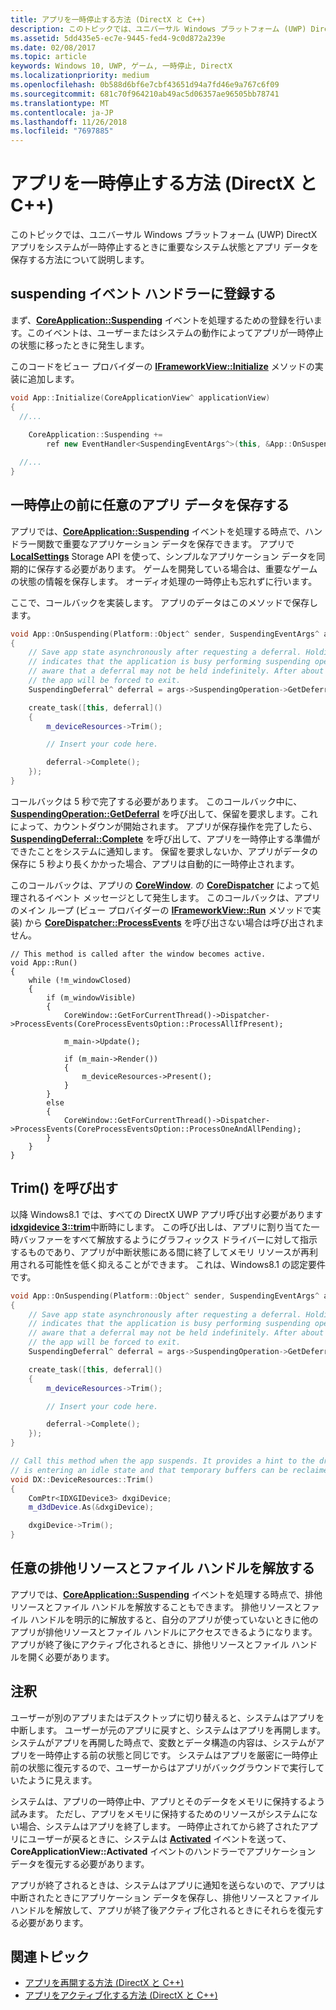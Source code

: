 ```yaml
---
title: アプリを一時停止する方法 (DirectX と C++)
description: このトピックでは、ユニバーサル Windows プラットフォーム (UWP) DirectX アプリをシステムが一時停止するときに重要なシステム状態とアプリ データを保存する方法について説明します。
ms.assetid: 5dd435e5-ec7e-9445-fed4-9c0d872a239e
ms.date: 02/08/2017
ms.topic: article
keywords: Windows 10, UWP, ゲーム, 一時停止, DirectX
ms.localizationpriority: medium
ms.openlocfilehash: 0b588d6bf6e7cbf43651d94a7fd46e9a767c6f09
ms.sourcegitcommit: 681c70f964210ab49ac5d06357ae96505bb78741
ms.translationtype: MT
ms.contentlocale: ja-JP
ms.lasthandoff: 11/26/2018
ms.locfileid: "7697885"
---
```

# <a name="how-to-suspend-an-app-directx-and-c"></a>アプリを一時停止する方法 (DirectX と C++)



このトピックでは、ユニバーサル Windows プラットフォーム (UWP) DirectX アプリをシステムが一時停止するときに重要なシステム状態とアプリ データを保存する方法について説明します。

## <a name="register-the-suspending-event-handler"></a>suspending イベント ハンドラーに登録する


まず、[**CoreApplication::Suspending**](https://msdn.microsoft.com/library/windows/apps/br205860) イベントを処理するための登録を行います。このイベントは、ユーザーまたはシステムの動作によってアプリが一時停止の状態に移ったときに発生します。

このコードをビュー プロバイダーの [**IFrameworkView::Initialize**](https://msdn.microsoft.com/library/windows/apps/hh700495) メソッドの実装に追加します。

```cpp
void App::Initialize(CoreApplicationView^ applicationView)
{
  //...
  
    CoreApplication::Suspending +=
        ref new EventHandler<SuspendingEventArgs^>(this, &App::OnSuspending);

  //...
}
```

## <a name="save-any-app-data-before-suspending"></a>一時停止の前に任意のアプリ データを保存する


アプリでは、[**CoreApplication::Suspending**](https://msdn.microsoft.com/library/windows/apps/br205860) イベントを処理する時点で、ハンドラー関数で重要なアプリケーション データを保存できます。 アプリで [**LocalSettings**](https://msdn.microsoft.com/library/windows/apps/br241622) Storage API を使って、シンプルなアプリケーション データを同期的に保存する必要があります。 ゲームを開発している場合は、重要なゲームの状態の情報を保存します。 オーディオ処理の一時停止も忘れずに行います。

ここで、コールバックを実装します。 アプリのデータはこのメソッドで保存します。

```cpp
void App::OnSuspending(Platform::Object^ sender, SuspendingEventArgs^ args)
{
    // Save app state asynchronously after requesting a deferral. Holding a deferral
    // indicates that the application is busy performing suspending operations. Be
    // aware that a deferral may not be held indefinitely. After about five seconds,
    // the app will be forced to exit.
    SuspendingDeferral^ deferral = args->SuspendingOperation->GetDeferral();

    create_task([this, deferral]()
    {
        m_deviceResources->Trim();

        // Insert your code here.

        deferral->Complete();
    });
}
```

コールバックは 5 秒で完了する必要があります。 このコールバック中に、[**SuspendingOperation::GetDeferral**](https://msdn.microsoft.com/library/windows/apps/br224690) を呼び出して、保留を要求します。これによって、カウントダウンが開始されます。 アプリが保存操作を完了したら、[**SuspendingDeferral::Complete**](https://msdn.microsoft.com/library/windows/apps/br224685) を呼び出して、アプリを一時停止する準備ができたことをシステムに通知します。 保留を要求しないか、アプリがデータの保存に 5 秒より長くかかった場合、アプリは自動的に一時停止されます。

このコールバックは、アプリの [**CoreWindow**](https://msdn.microsoft.com/library/windows/apps/br208225). の [**CoreDispatcher**](https://msdn.microsoft.com/library/windows/apps/br208211) によって処理されるイベント メッセージとして発生します。 このコールバックは、アプリのメイン ループ (ビュー プロバイダーの [**IFrameworkView::Run**](https://msdn.microsoft.com/library/windows/apps/hh700505) メソッドで実装) から [**CoreDispatcher::ProcessEvents**](https://msdn.microsoft.com/library/windows/apps/br208215) を呼び出さない場合は呼び出されません。

``` syntax
// This method is called after the window becomes active.
void App::Run()
{
    while (!m_windowClosed)
    {
        if (m_windowVisible)
        {
            CoreWindow::GetForCurrentThread()->Dispatcher->ProcessEvents(CoreProcessEventsOption::ProcessAllIfPresent);

            m_main->Update();

            if (m_main->Render())
            {
                m_deviceResources->Present();
            }
        }
        else
        {
            CoreWindow::GetForCurrentThread()->Dispatcher->ProcessEvents(CoreProcessEventsOption::ProcessOneAndAllPending);
        }
    }
}
```

## <a name="call-trim"></a>Trim() を呼び出す


以降 Windows8.1 では、すべての DirectX UWP アプリ呼び出す必要があります[**idxgidevice 3::trim**](https://msdn.microsoft.com/library/windows/desktop/dn280346)中断時にします。 この呼び出しは、アプリに割り当てた一時バッファーをすべて解放するようにグラフィックス ドライバーに対して指示するものであり、アプリが中断状態にある間に終了してメモリ リソースが再利用される可能性を低く抑えることができます。 これは、Windows8.1 の認定要件です。

```cpp
void App::OnSuspending(Platform::Object^ sender, SuspendingEventArgs^ args)
{
    // Save app state asynchronously after requesting a deferral. Holding a deferral
    // indicates that the application is busy performing suspending operations. Be
    // aware that a deferral may not be held indefinitely. After about five seconds,
    // the app will be forced to exit.
    SuspendingDeferral^ deferral = args->SuspendingOperation->GetDeferral();

    create_task([this, deferral]()
    {
        m_deviceResources->Trim();

        // Insert your code here.

        deferral->Complete();
    });
}

// Call this method when the app suspends. It provides a hint to the driver that the app 
// is entering an idle state and that temporary buffers can be reclaimed for use by other apps.
void DX::DeviceResources::Trim()
{
    ComPtr<IDXGIDevice3> dxgiDevice;
    m_d3dDevice.As(&dxgiDevice);

    dxgiDevice->Trim();
}
```

## <a name="release-any-exclusive-resources-and-file-handles"></a>任意の排他リソースとファイル ハンドルを解放する


アプリでは、[**CoreApplication::Suspending**](https://msdn.microsoft.com/library/windows/apps/br205860) イベントを処理する時点で、排他リソースとファイル ハンドルを解放することもできます。 排他リソースとファイル ハンドルを明示的に解放すると、自分のアプリが使っていないときに他のアプリが排他リソースとファイル ハンドルにアクセスできるようになります。 アプリが終了後にアクティブ化されるときに、排他リソースとファイル ハンドルを開く必要があります。

## <a name="remarks"></a>注釈


ユーザーが別のアプリまたはデスクトップに切り替えると、システムはアプリを中断します。 ユーザーが元のアプリに戻すと、システムはアプリを再開します。 システムがアプリを再開した時点で、変数とデータ構造の内容は、システムがアプリを一時停止する前の状態と同じです。 システムはアプリを厳密に一時停止前の状態に復元するので、ユーザーからはアプリがバックグラウンドで実行していたように見えます。

システムは、アプリの一時停止中、アプリとそのデータをメモリに保持するよう試みます。 ただし、アプリをメモリに保持するためのリソースがシステムにない場合、システムはアプリを終了します。 一時停止されてから終了されたアプリにユーザーが戻るときに、システムは [**Activated**](https://msdn.microsoft.com/library/windows/apps/br225018) イベントを送って、**CoreApplicationView::Activated** イベントのハンドラーでアプリケーション データを復元する必要があります。

アプリが終了されるときは、システムはアプリに通知を送らないので、アプリは中断されたときにアプリケーション データを保存し、排他リソースとファイル ハンドルを解放して、アプリが終了後アクティブ化されるときにそれらを復元する必要があります。

## <a name="related-topics"></a>関連トピック

* [アプリを再開する方法 (DirectX と C++)](how-to-resume-an-app-directx-and-cpp.md)
* [アプリをアクティブ化する方法 (DirectX と C++)](how-to-activate-an-app-directx-and-cpp.md)

 

 




